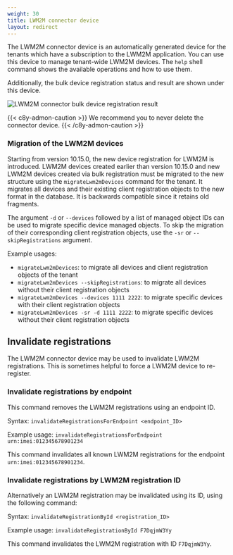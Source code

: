 ```yaml
---
weight: 30
title: LWM2M connector device
layout: redirect
---
```


The LWM2M connector device is an automatically generated device for the tenants which have a subscription to the LWM2M application.
You can use this device to manage tenant-wide LWM2M devices.
The `help` shell command shows the available operations and how to use them.

Additionally, the bulk device registration status and result are shown under this device.

![LWM2M connector bulk device registration result](/images/device-protocols/lwm2m/lwm2m-connector-device-bulk-device-reg-res.png)

{{< c8y-admon-caution >}}
We recommend you to never delete the connector device.
{{< /c8y-admon-caution >}}

### Migration of the LWM2M devices

Starting from version 10.15.0, the new device registration for LWM2M is introduced.
LWM2M devices created earlier than version 10.15.0 and new LWM2M devices created via bulk registration must be migrated
to the new structure using the `migrateLwm2mDevices` command for the tenant. It migrates all devices and their existing client registration objects to 
the new format in the database. It is backwards compatible since it retains old fragments. 

The argument `-d` or `--devices` followed by a list of managed object IDs can be used to migrate specific device managed objects. To skip the
migration of their corresponding client registration objects, use the `-sr` or `--skipRegistrations` argument.

Example usages:
* `migrateLwm2mDevices`: to migrate all devices and client registration objects of the tenant
* `migrateLwm2mDevices --skipRegistrations`: to migrate all devices without their client registration objects
* `migrateLwm2mDevices --devices 1111 2222`: to migrate specific devices with their client registration objects
* `migrateLwm2mDevices -sr -d 1111 2222`: to migrate specific devices without their client registration objects

<a name="lwm2m-invalidate-lwm2m-registrations"></a>
## Invalidate registrations

The LWM2M connector device may be used to invalidate LWM2M registrations. This is sometimes helpful to force a LWM2M device to re-register.

### Invalidate registrations by endpoint

This command removes the LWM2M registrations using an endpoint ID.

Syntax: `invalidateRegistrationsForEndpoint <endpoint_ID>`

Example usage: `invalidateRegistrationsForEndpoint urn:imei:012345678901234`

This command invalidates all known LWM2M registrations for the endpoint `urn:imei:012345678901234`.

### Invalidate registrations by LWM2M registration ID

Alternatively an LWM2M registration may be invalidated using its ID, using the following command:

Syntax: `invalidateRegistrationById <registration_ID>`

Example usage: `invalidateRegistrationById F7DqjmW3Yy`

This command invalidates the LWM2M registration with ID `F7DqjmW3Yy`.
